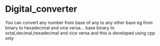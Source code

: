 # Digital_converter
You can convert any number from base of any to any other base eg from binary to hexadecimal and vice versa...
base binary to octal,decimal,hexadecimal and vice versa and this is developed using cpp only

